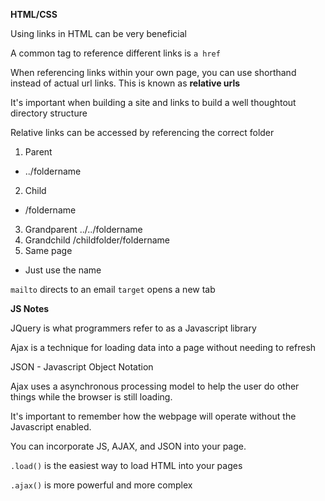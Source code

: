 **HTML/CSS**

Using links in HTML can be very beneficial

A common tag to reference different links is `a href`

When referencing links within your own page, you can use shorthand instead of actual url links. This is known as **relative urls**

It's important when building a site and links to build a well thoughtout directory structure

Relative links can be accessed by referencing the correct folder
1. Parent
  - ../foldername
2. Child
  - /foldername
3. Grandparent
  ../../foldername
4. Grandchild
  /childfolder/foldername
5. Same page
  - Just use the name

`mailto` directs to an email
`target` opens a new tab




**JS Notes**

JQuery is what programmers refer to as a Javascript library

Ajax is a technique for loading data into a page without needing to refresh

JSON - Javascript Object Notation

Ajax uses a asynchronous processing model to help the user do other things while the browser is still loading.

It's important to remember how the webpage will operate without the Javascript enabled.

You can incorporate JS, AJAX, and JSON into your page. 

`.load()` is the easiest way to load HTML into your pages

`.ajax()` is more powerful and more complex

























